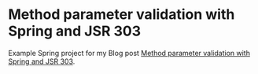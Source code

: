 Method parameter validation with Spring and JSR 303
=============
Example Spring project for my Blog post [Method parameter validation with Spring and JSR 303][1].

[1]: https://mscharhag.com/spring/spring-method-parameter-validation
